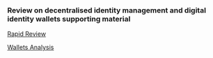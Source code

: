 ### Review on decentralised identity management and digital identity wallets supporting material

[Rapid Review](rapid-review/README.md)

[Wallets Analysis](wallets-analyses/wallets/README.md)
